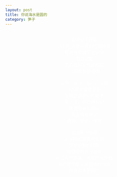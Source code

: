 ```yaml
---
layout: post
title: 你说海水是圆的
category: 笋子
---
```


<br>
<center><font color="#fff">
夜晚安于寂静<br>
人们在休憩中得到短暂喘息<br>
却总有灵魂无法安宁<br>
南方之南<br>
无心播种又荒废耕耘<br>
一切都有迹可循<br>
<br>
贝壳、钱币、岩石、沙粒<br>
3000年或者更多<br>
沉默之语会刻在哪里<br>
写下来，然后被忘记<br>
像被供奉的烟火<br>
失去原有意义<br>
语言，爱情，生命<br>
<br>
海浪永不停息<br>
如同绵延愤怒和疾病<br>
穿过细胞的缝隙<br>
缓慢侵蚀吞没身体<br>
死亡与生俱来，孤独生无所依<br>
我的悲伤是无处盛放的河流<br>
你说海水是圆的<br>
<br>
<br>
    	</font>
</center>
